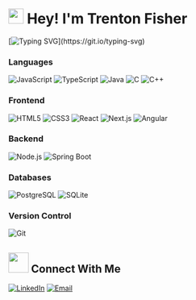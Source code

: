 <h1>
  <img src="https://emojis.slackmojis.com/emojis/images/1531849430/4246/blob-sunglasses.gif?1531849430" width="30"/>
  Hey! I'm Trenton Fisher
</h1>

[![Typing SVG](https://readme-typing-svg.demolab.com?font=Fira+Code&pause=1000&color=7B2BB1&multiline=true&width=435&height=60&lines=Full+Stack+Software+Engineer.)](https://git.io/typing-svg)

<!-- Languages -->
### Languages
![JavaScript](https://img.shields.io/badge/Code-javascript-informational?style=flat&logo=javascript&logoColor=white&color=7B2BB1) 
![TypeScript](https://img.shields.io/badge/Code-typescript-informational?style=flat&logo=typescript&logoColor=white&color=7B2BB1) 
![Java](https://img.shields.io/badge/Code-java-informational?style=flat&logo=java&logoColor=white&color=7B2BB1) 
![C](https://img.shields.io/badge/Code-c-informational?style=flat&logo=c&logoColor=white&color=7B2BB1) 
![C++](https://img.shields.io/badge/Code-c%2B%2B-informational?style=flat&logo=c%2B%2B&logoColor=white&color=7B2BB1)

<!-- Frontend Technologies -->
### Frontend
![HTML5](https://img.shields.io/badge/Code-html5-informational?style=flat&logo=html5&logoColor=white&color=7B2BB1) 
![CSS3](https://img.shields.io/badge/Code-css3-informational?style=flat&logo=css3&logoColor=white&color=7B2BB1) 
![React](https://img.shields.io/badge/Tools-React-informational?style=flat&logo=react&logoColor=white&color=7B2BB1) 
![Next.js](https://img.shields.io/badge/Tools-Next.js-informational?style=flat&logo=next.js&logoColor=white&color=7B2BB1) 
![Angular](https://img.shields.io/badge/Tools-Angular-informational?style=flat&logo=angular&logoColor=white&color=7B2BB1) 

<!-- Backend Technologies -->
### Backend
![Node.js](https://img.shields.io/badge/Tools-Node.js-informational?style=flat&logo=node.js&logoColor=white&color=7B2BB1) 
![Spring Boot](https://img.shields.io/badge/Tools-Spring%20Boot-informational?style=flat&logo=spring&logoColor=white&color=7B2BB1) 

<!-- Databases -->
### Databases
![PostgreSQL](https://img.shields.io/badge/Tools-PostgreSQL-informational?style=flat&logo=postgresql&logoColor=white&color=7B2BB1) 
![SQLite](https://img.shields.io/badge/Tools-SQLite-informational?style=flat&logo=sqlite&logoColor=white&color=7B2BB1) 

<!-- Version Control -->
### Version Control
![Git](https://img.shields.io/badge/Tools-Git-informational?style=flat&logo=github&logoColor=white&color=7B2BB1)


## <img height="40" src="https://raw.githubusercontent.com/innng/innng/master/assets/kyubey.gif"/> Connect With Me

<!-- Contacts -->
[![LinkedIn](https://img.shields.io/badge/LinkedIn-5A2E91?style=flat&logo=linkedin&logoColor=white&color=5A2E91)](https://www.linkedin.com/in/trentonfisher)
[![Email](https://img.shields.io/badge/Email-A41E27?style=flat&logo=gmail&logoColor=white&color=A41E27)](mailto:trenton0fisher@gmail.com)
